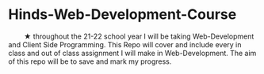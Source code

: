 # Hinds-Web-Development-Course


<div>
&nbsp; &nbsp; &nbsp; &nbsp; &#9733; throughout the 21-22 school year I will be taking Web-Development and Client Side Programming. This Repo will cover and include every in class and out of class assignment I will make in Web-Development. The aim of this repo will be to save and mark my progress. 
